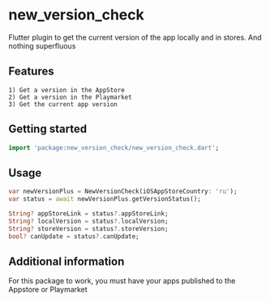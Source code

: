
# new_version_check

Flutter plugin to get the current version of the app locally and in stores. And nothing superfluous

## Features

    1) Get a version in the AppStore
    2) Get a version in the Playmarket
    3) Get the current app version

## Getting started

```dart
import 'package:new_version_check/new_version_check.dart';
```

## Usage

```dart
var newVersionPlus = NewVersionCheck(iOSAppStoreCountry: 'ru');
var status = await newVersionPlus.getVersionStatus();

String? appStoreLink = status?.appStoreLink;
String? localVersion = status?.localVersion;
String? storeVersion = status?.storeVersion;
bool? canUpdate = status?.canUpdate;
```

## Additional information

For this package to work, you must have your apps published to the Appstore or Playmarket